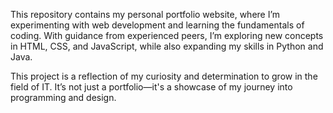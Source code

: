 This repository contains my personal portfolio website, where I’m experimenting with web development and learning the fundamentals of coding. 
With guidance from experienced peers, I’m exploring new concepts in HTML, CSS, and JavaScript, while also expanding my skills in Python and Java.

This project is a reflection of my curiosity and determination to grow in the field of IT. It’s not just a portfolio—it's a showcase of my journey into programming and design.

